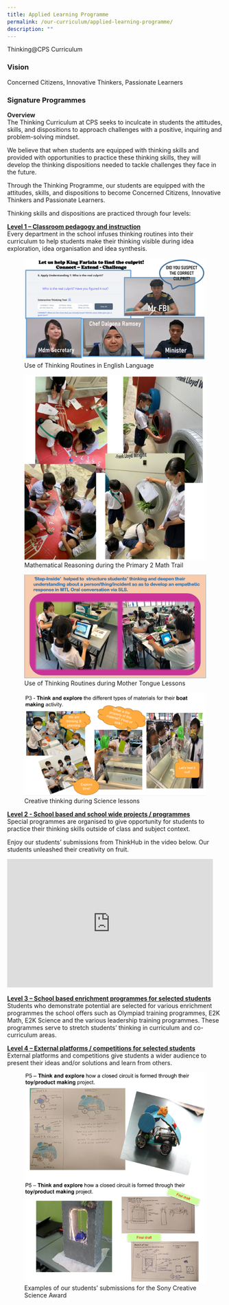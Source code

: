 ```yaml
---
title: Applied Learning Programme
permalink: /our-curriculum/applied-learning-programme/
description: ""
---
```

Thinking@CPS Curriculum

### Vision
Concerned Citizens, Innovative Thinkers, Passionate Learners

### Signature Programmes

**Overview** <br>
The Thinking Curriculum at CPS seeks to inculcate in students the attitudes, skills, and dispositions to approach challenges with a positive, inquiring and problem-solving mindset.

We believe that when students are equipped with thinking skills and provided with opportunities to practice these thinking skills, they will develop the thinking dispositions needed to tackle challenges they face in the future.

Through the Thinking Programme, our students are equipped with the attitudes, skills, and dispositions to become Concerned Citizens, Innovative Thinkers and Passionate Learners. 

Thinking skills and dispositions are practiced through four levels:

<u><strong> Level 1 – Classroom pedagogy and instruction </strong></u><br>
Every department in the school infuses thinking routines into their curriculum to help students make their thinking visible during idea exploration, idea organisation and idea synthesis.

<figure>  
<img src="/images/alp1.png">  
<figcaption> Use of Thinking Routines in English Language </figcaption>  
</figure>

<figure>  
<img src="/images/alp3.png">  
<figcaption> Mathematical Reasoning during the Primary 2 Math Trail </figcaption>  
</figure>

<figure>  
<img src="/images/alp4.png">  
<figcaption> Use of Thinking Routines during Mother Tongue Lessons </figcaption>  
</figure>

<figure>  
<img src="/images/alp5.png">  
<figcaption> Creative thinking during Science lessons </figcaption>  
</figure>

<u><strong> Level 2 - School based and school wide projects / programmes </strong></u><br>
Special programmes are organised to give opportunity for students to practice their thinking skills outside of class and subject context.

Enjoy our students’ submissions from ThinkHub in the video below. Our students unleashed their creativity on fruit.

<iframe src="https://docs.google.com/presentation/d/e/2PACX-1vTZenAjBTq9yRmxmY8ug-wnnuANU6Q3CHIgtTNGKoNP5nzl07C_vbIm-QY5VWdZl7lVDuxn6jAWSMcX/embed?start=false&loop=false&delayms=3000" frameborder="0" width="480" height="299" allowfullscreen="true"></iframe>

<u><strong> Level 3 – School based enrichment programmes for selected students </strong></u><br>
Students who demonstrate potential are selected for various enrichment programmes the school offers such as Olympiad training programmes, E2K Math, E2K Science and the various leadership training programmes. These programmes serve to stretch students’ thinking in curriculum and co-curriculum areas.

<u><strong> Level 4 – External platforms / competitions for selected students </strong></u><br>
External platforms and competitions give students a wider audience to present their ideas and/or solutions and learn from others.

<figure>  
<img src="/images/alp6.png">  
<figcaption> Examples of our students’ submissions for the Sony Creative Science Award</figcaption>  
</figure>